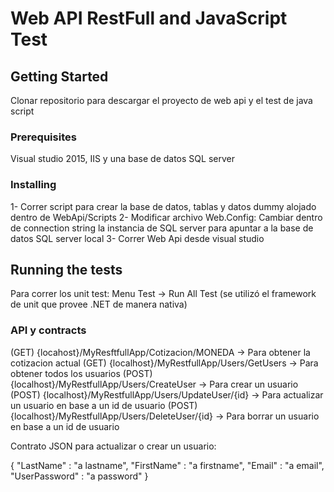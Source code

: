 # Web API RestFull and JavaScript Test

## Getting Started

Clonar repositorio para descargar el proyecto de web api y el test de java script

### Prerequisites

Visual studio 2015, IIS y una base de datos SQL server

### Installing

1- Correr script para crear la base de datos, tablas y datos dummy alojado dentro de WebApi/Scripts
2- Modificar archivo Web.Config: Cambiar dentro de connection string la instancia de SQL server para apuntar a la base de datos SQL server local 
3- Correr Web Api desde visual studio

## Running the tests

Para correr los unit test: Menu Test -> Run All Test (se utilizó el framework de unit que provee .NET de manera nativa)

### API y contracts

(GET) {locahost}/MyResftfullApp/Cotizacion/MONEDA -> Para obtener la cotizacion actual
(GET) {localhost}/MyRestfullApp/Users/GetUsers -> Para obtener todos los usuarios
(POST) {localhost}/MyRestfullApp/Users/CreateUser -> Para crear un usuario
(POST) {localhost}/MyRestfullApp/Users/UpdateUser/{id} -> Para actualizar un usuario en base a un id de usuario
(POST) {localhost}/MyRestfullApp/Users/DeleteUser/{id} -> Para borrar un usuario en base a un id de usuario

Contrato JSON para actualizar o crear un usuario:

{
  "LastName" : "a lastname",
  "FirstName" : "a firstname",
  "Email" : "a email",
  "UserPassword" : "a password"
}

```



